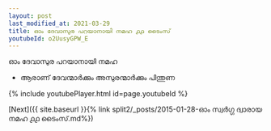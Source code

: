 ```yaml
---
layout: post
last_modified_at: 2021-03-29
title: ഓം ദേവാസുര പറയാനായി നമഹ ൧൧ ടൈംസ്
youtubeId: o2UusyGPW_E
---
```

 
 
 ഓം ദേവാസുര പറയാനായി നമഹ 
 
 -  ആരാണ് ദേവന്മാർക്കും അസുരന്മാർക്കും പിന്തുണ 
 
  
 
  
 
 
 
 
 
 


{% include youtubePlayer.html id=page.youtubeId %}
 
[Next]({{ site.baseurl }}{% link  split2/_posts/2015-01-28-ഓം സ്വർഗ്ഗ ദ്വാരായ നമഹ ൧൧ ടൈംസ്.md%})
 

